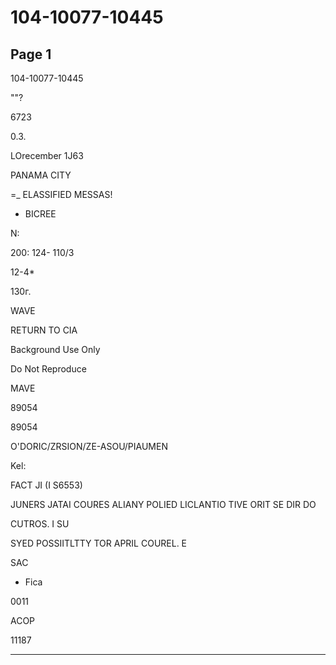 # 104-10077-10445

## Page 1

104-10077-10445

""?

6723

0.3.

LOrecember 1J63

PANAMA CITY

=_ ELASSIFIED MESSAS!

- BICREE

N:

200: 124- 110/3

12-4*

130г.

WAVE

RETURN TO CIA

Background Use Only

Do Not Reproduce

MAVE

89054

89054

O'DORIC/ZRSION/ZE-ASOU/PIAUMEN

Kel:

FACT JI (I S6553)

JUNERS JATAI COURES ALIANY POLIED LICLANTIO TIVE ORIT SE DIR DO

CUTROS. I SU

SYED POSSIITLTTY TOR APRIL COUREL. E

SAC

+ Fica

0011

ACOP

11187

---

